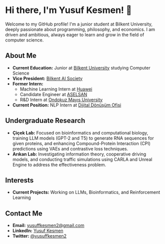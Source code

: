 # Hi there, I'm Yusuf Kesmen! 👋

Welcome to my GitHub profile! I'm a junior student at Bilkent University, deeply passionate about programming, philosophy, and economics. I am driven and ambitious, always eager to learn and grow in the field of computer science.

## About Me
- **Current Education:** Junior at [Bilkent University](https://www.bilkent.edu.tr/) studying Computer Science
- **Vice President:** [Bilkent AI Society](https://bilkentai.com/)
- **Former Intern:** 
  - Machine Learning Intern at [Huawei](https://www.huawei.com/)
  - Candidate Engineer at [ASELSAN](https://www.aselsan.com.tr/)
  - R&D Intern at [Ondokuz Mayıs University](https://www.omu.edu.tr/)
- **Current Position:** NLP Intern at [Dijital Dönüşüm Ofisi](https://cbddo.gov.tr/)

## Undergraduate Research
- **Çiçek Lab:** Focused on bioinformatics and computational biology, training LLM models (GPT-2 and T5) to generate RNA sequences for given proteins, and enhancing Compound-Protein Interaction (CPI) predictions using VAEs and contrastive loss techniques.
- **Arıkan Lab:** Investigating information theory, cooperative driving models, and conducting traffic simulations using CARLA and Unreal Engine to address the effectiveness problem.

## Interests
- **Current Projects:** Working on LLMs, Bioinformatics, and Reinforcement Learning

## Contact Me
- **Email:** [yusuffkesmen2@gmail.com](mailto:yusuffkesmen2@gmail.com)
- **LinkedIn:** [Yusuf Kesmen](https://www.linkedin.com/in/yusuf-kesmen-0a5178224/)
- **Twitter:** [@yusuffkesmen2](https://twitter.com/yusuffkesmen2)

